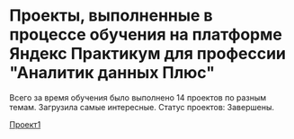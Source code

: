 # Проекты, выполненные в процессе обучения на платформе Яндекс Практикум для профессии "Аналитик данных Плюс"

Всего за время обучения было выполнено 14 проектов по разным темам. Загрузила самые интересные. 
Статус проектов: Завершены.

[Проект1](https://github.com/Polinanabokina/yandex_projects-/tree/main/business_indicators)
